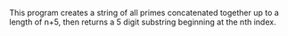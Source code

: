 This program creates a string of all primes concatenated together up to a 
length of n+5, then returns a 5 digit substring beginning at the nth index.
